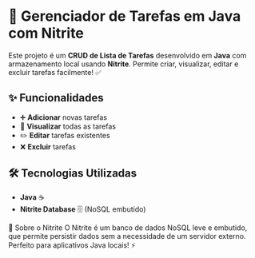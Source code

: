 # 📝 Gerenciador de Tarefas em Java com Nitrite

Este projeto é um **CRUD de Lista de Tarefas** desenvolvido em **Java** com armazenamento local usando **Nitrite**. Permite criar, visualizar, editar e excluir tarefas facilmente! ✅

## ✨ Funcionalidades

- ➕ **Adicionar** novas tarefas
- 👀 **Visualizar** todas as tarefas
- ✏️ **Editar** tarefas existentes
- ❌ **Excluir** tarefas

## 🛠️ Tecnologias Utilizadas

- **Java** ☕
- **Nitrite Database** 🗄️ (NoSQL embutido)

📝 Sobre o Nitrite
O Nitrite é um banco de dados NoSQL leve e embutido, que permite persistir dados sem a necessidade de um servidor externo. Perfeito para aplicativos Java locais! ⚡
